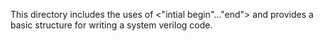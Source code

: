 This directory includes the uses of <"intial begin"..."end"> and provides a basic structure for writing a system verilog code.

